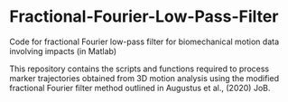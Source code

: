# Fractional-Fourier-Low-Pass-Filter
Code for fractional Fourier low-pass filter for biomechanical motion data involving impacts (in Matlab)

This repository contains the scripts and functions required to process marker trajectories obtained from 3D motion analysis using the modified fractional Fourier filter method outlined in Augustus et al., (2020) JoB.
